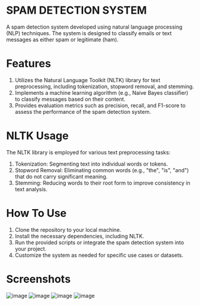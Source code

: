 # SPAM DETECTION SYSTEM
A spam detection system developed using natural language processing (NLP) techniques. The system is designed to classify emails or text messages as either spam or legitimate (ham).
# Features
1. Utilizes the Natural Language Toolkit (NLTK) library for text preprocessing, including tokenization, stopword removal, and stemming.
2. Implements a machine learning algorithm (e.g., Naive Bayes classifier) to classify messages based on their content.
3. Provides evaluation metrics such as precision, recall, and F1-score to assess the performance of the spam detection system.
# NLTK Usage
The NLTK library is employed for various text preprocessing tasks:
1. Tokenization: Segmenting text into individual words or tokens.
2. Stopword Removal: Eliminating common words (e.g., "the", "is", "and") that do not carry significant meaning.
3. Stemming: Reducing words to their root form to improve consistency in text analysis.
# How To Use
1. Clone the repository to your local machine.
2. Install the necessary dependencies, including NLTK.
3. Run the provided scripts or integrate the spam detection system into your project.
4. Customize the system as needed for specific use cases or datasets.
# Screenshots
![image](https://github.com/sanjanalalwani/spamdetectionsystem/assets/109654794/c85da1e4-cf8b-4997-b45a-800a35fa142f)
![image](https://github.com/sanjanalalwani/spamdetectionsystem/assets/109654794/47bf0dc4-2731-455a-8bde-4ac753e818cc)
![image](https://github.com/sanjanalalwani/spamdetectionsystem/assets/109654794/c3e7a96b-5439-47ab-874b-fbd21e178564)
![image](https://github.com/sanjanalalwani/spamdetectionsystem/assets/109654794/d4b0c10a-b881-47c8-ae4e-7e22dfd3a9ea)



